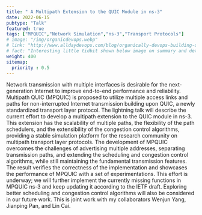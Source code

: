 ```yaml
---
title: " A Multipath Extension to the QUIC Module in ns-3"
date: 2022-06-15
pubtype: "Talk"
featured: true
tags: ["MPQUIC","Network Simulation","ns-3","Transport Protocols"]
# image: "/img/organicdevops.webp"
# link: "http://www.alldaydevops.com/blog/organically-devops-building-quality-and-security-into-the-software-supply-chain-at-liberty-mutual"
# fact: "Interesting little tidbit shown below image on summary and detail page"
weight: 400
sitemap:
  priority : 0.5
---
```


Network transmission with multiple interfaces is desirable for the next-generation Internet to improve end-to-end performance and reliability. Multipath QUIC (MPQUIC) is proposed to utilize multiple access links and paths for non-interrupted Internet transmission building upon QUIC, a newly standardized transport layer protocol. The lightning talk will describe the current effort to develop a multipath extension to the QUIC module in ns-3. This extension has the scalability of multiple paths, the flexibility of the path schedulers, and the extensibility of the congestion control algorithms, providing a stable simulation platform for the research community on multipath transport layer protocols. The development of MPQUIC overcomes the challenges of advertising multiple addresses, separating transmission paths, and extending the scheduling and congestion control algorithms, while still maintaining the fundamental transmission features. The result verifies the correctness of the implementation and showcases the performance of MPQUIC with a set of experimentations. This effort is underway; we will further implement the currently missing functions in MPQUIC ns-3 and keep updating it according to the IETF draft. Exploring better scheduling and congestion control algorithms will also be considered in our future work. This is joint work with my collaborators Wenjun Yang, Jianping Pan, and Lin Cai.


<!-- {{< youtube id="FsfKsqI07jM" t="80" width="600px" >}} -->
